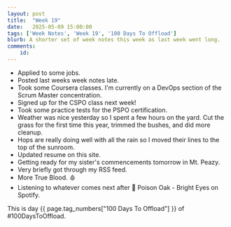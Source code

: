 ```yaml
---
layout: post
title:  "Week 19"
date:   2025-05-09 15:00:00
tags: ['Week Notes', 'Week 19', '100 Days To Offload']
blurb: A shorter set of week notes this week as last week went long.
comments:
    id: 
---
```


* Applied to some jobs.
* Posted last weeks week notes late.
* Took some Coursera classes. I'm currently on a DevOps section of the Scrum Master concentration.
* Signed up for the CSPO class next week!
* Took some practice tests for the PSPO certification.
* Weather was nice yesterday so I spent a few hours on the yard. Cut the grass for the first time this year, trimmed the bushes, and did more cleanup.
* Hops are really doing well with all the rain so I moved their lines to the top of the sunroom.
* Updated resume on this site.
* Getting ready for my sister's commencements tomorrow in Mt. Peazy.
* Very briefly got through my RSS feed.
* More True Blood. 🩸
* Listening to whatever comes next after 🎵 Poison Oak - Bright Eyes on Spotify.

This is day {{ page.tag_numbers["100 Days To Offload"] }}  of #100DaysToOffload.


